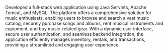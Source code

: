 Developed a full-stack web application using Java Servlets, Apache Tomcat, and MySQL. The platform offers a comprehensive solution for music enthusiasts, enabling users to browse and search a vast music catalog, securely purchase songs and albums, rent musical instruments and equipment, and buy music-related gear. With a dynamic user interface, secure user authentication, and seamless backend integration, the application efficiently manages inventory, rentals, and transactions, providing a streamlined and engaging user experience.
